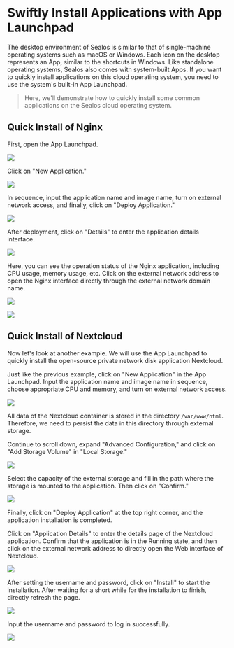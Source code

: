# Swiftly Install Applications with App Launchpad

The desktop environment of Sealos is similar to that of single-machine operating systems such as macOS or Windows. Each icon on the desktop represents an App, similar to the shortcuts in Windows. Like standalone operating systems, Sealos also comes with system-built Apps. If you want to quickly install applications on this cloud operating system, you need to use the system's built-in App Launchpad.

> Here, we'll demonstrate how to quickly install some common applications on the Sealos cloud operating system.

## Quick Install of Nginx

First, open the App Launchpad.

![](./images/app-launchpad.jpg)

Click on "New Application."

![](./images/app-list.png)

In sequence, input the application name and image name, turn on external network access, and finally, click on "Deploy Application."

![](./images/app-deployment.png)

After deployment, click on "Details" to enter the application details interface.

![](./images/app-list-2.png)

Here, you can see the operation status of the Nginx application, including CPU usage, memory usage, etc. Click on the external network address to open the Nginx interface directly through the external network domain name.

![](./images/app-nginx.png)

![](./images/SCR-20230529-sokx.png)

## Quick Install of Nextcloud

Now let's look at another example. We will use the App Launchpad to quickly install the open-source private network disk application Nextcloud.

Just like the previous example, click on "New Application" in the App Launchpad. Input the application name and image name in sequence, choose appropriate CPU and memory, and turn on external network access.

![](./images/app-deployment-2.png)

All data of the Nextcloud container is stored in the directory `/var/www/html`. Therefore, we need to persist the data in this directory through external storage.

Continue to scroll down, expand "Advanced Configuration," and click on "Add Storage Volume" in "Local Storage."

![](./images/app-deployment-3.png)

Select the capacity of the external storage and fill in the path where the storage is mounted to the application. Then click on "Confirm."

![](./images/SCR-20230529-tlpi.png)

Finally, click on "Deploy Application" at the top right corner, and the application installation is completed.

Click on "Application Details" to enter the details page of the Nextcloud application. Confirm that the application is in the Running state, and then click on the external network address to directly open the Web interface of Nextcloud.

![](./images/SCR-20230529-tpsc.jpg)

After setting the username and password, click on "Install" to start the installation. After waiting for a short while for the installation to finish, directly refresh the page.

![](./images/SCR-20230529-ualx.jpg)

Input the username and password to log in successfully.

![](./images/SCR-20230529-ubqj.jpg)